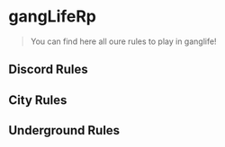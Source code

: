 # gangLifeRp
> You can find here all oure rules to play in ganglife!

## Discord Rules
## City Rules
## Underground Rules
